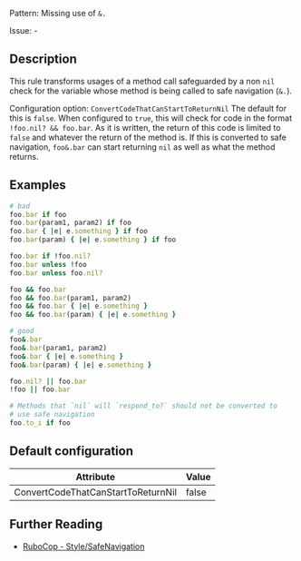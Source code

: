 Pattern: Missing use of `&.`

Issue: -

## Description

This rule transforms usages of a method call safeguarded by a non `nil`
check for the variable whose method is being called to
safe navigation (`&.`).

Configuration option: `ConvertCodeThatCanStartToReturnNil`
The default for this is `false`. When configured to `true`, this will
check for code in the format `!foo.nil? && foo.bar`. As it is written,
the return of this code is limited to `false` and whatever the return
of the method is. If this is converted to safe navigation,
`foo&.bar` can start returning `nil` as well as what the method
returns.

## Examples

```ruby
# bad
foo.bar if foo
foo.bar(param1, param2) if foo
foo.bar { |e| e.something } if foo
foo.bar(param) { |e| e.something } if foo

foo.bar if !foo.nil?
foo.bar unless !foo
foo.bar unless foo.nil?

foo && foo.bar
foo && foo.bar(param1, param2)
foo && foo.bar { |e| e.something }
foo && foo.bar(param) { |e| e.something }

# good
foo&.bar
foo&.bar(param1, param2)
foo&.bar { |e| e.something }
foo&.bar(param) { |e| e.something }

foo.nil? || foo.bar
!foo || foo.bar

# Methods that `nil` will `respond_to?` should not be converted to
# use safe navigation
foo.to_i if foo
```

## Default configuration

Attribute | Value
--- | ---
ConvertCodeThatCanStartToReturnNil | false

## Further Reading

* [RuboCop - Style/SafeNavigation](https://rubocop.readthedocs.io/en/latest/cops_style/#stylesafenavigation)
